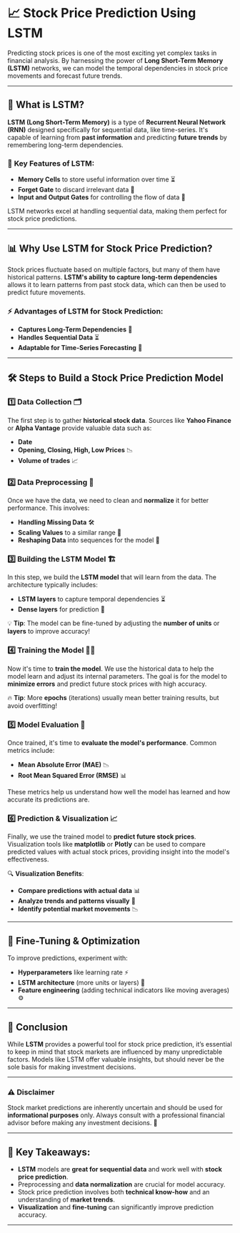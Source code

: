 # 📈 **Stock Price Prediction Using LSTM**

Predicting stock prices is one of the most exciting yet complex tasks in financial analysis. By harnessing the power of **Long Short-Term Memory (LSTM)** networks, we can model the temporal dependencies in stock price movements and forecast future trends. 

---

## 🧠 **What is LSTM?**

**LSTM (Long Short-Term Memory)** is a type of **Recurrent Neural Network (RNN)** designed specifically for sequential data, like time-series. It's capable of learning from **past information** and predicting **future trends** by remembering long-term dependencies.

### 🔑 **Key Features of LSTM**:
- **Memory Cells** to store useful information over time ⏳
- **Forget Gate** to discard irrelevant data 🧠
- **Input and Output Gates** for controlling the flow of data 🔐

LSTM networks excel at handling sequential data, making them perfect for stock price predictions.

---

## 📊 **Why Use LSTM for Stock Price Prediction?**

Stock prices fluctuate based on multiple factors, but many of them have historical patterns. **LSTM's ability to capture long-term dependencies** allows it to learn patterns from past stock data, which can then be used to predict future movements.

### ⚡ **Advantages of LSTM for Stock Prediction**:
- **Captures Long-Term Dependencies** 🔄
- **Handles Sequential Data** ⏳
- **Adaptable for Time-Series Forecasting** 📅

---

## 🛠️ **Steps to Build a Stock Price Prediction Model**

### 1️⃣ **Data Collection** 🗂️

The first step is to gather **historical stock data**. Sources like **Yahoo Finance** or **Alpha Vantage** provide valuable data such as:
- **Date**
- **Opening, Closing, High, Low Prices** 📉
- **Volume of trades** 📈

### 2️⃣ **Data Preprocessing** 🧹

Once we have the data, we need to clean and **normalize** it for better performance. This involves:
- **Handling Missing Data** 🛠️
- **Scaling Values** to a similar range 🔢
- **Reshaping Data** into sequences for the model 🔄

### 3️⃣ **Building the LSTM Model** 🏗️

In this step, we build the **LSTM model** that will learn from the data. The architecture typically includes:
- **LSTM layers** to capture temporal dependencies ⏳
- **Dense layers** for prediction 🔮

💡 **Tip**: The model can be fine-tuned by adjusting the **number of units** or **layers** to improve accuracy!

### 4️⃣ **Training the Model** 🏋️‍♂️

Now it's time to **train the model**. We use the historical data to help the model learn and adjust its internal parameters. The goal is for the model to **minimize errors** and predict future stock prices with high accuracy.

🔥 **Tip**: More **epochs** (iterations) usually mean better training results, but avoid overfitting!

### 5️⃣ **Model Evaluation** 🧮

Once trained, it's time to **evaluate the model's performance**. Common metrics include:
- **Mean Absolute Error (MAE)** 📉
- **Root Mean Squared Error (RMSE)** 📊

These metrics help us understand how well the model has learned and how accurate its predictions are.

### 6️⃣ **Prediction & Visualization** 📈

Finally, we use the trained model to **predict future stock prices**. Visualization tools like **matplotlib** or **Plotly** can be used to compare predicted values with actual stock prices, providing insight into the model's effectiveness.

🔍 **Visualization Benefits**:
- **Compare predictions with actual data** 📊
- **Analyze trends and patterns visually** 🔎
- **Identify potential market movements** 📉

---

## 🚀 **Fine-Tuning & Optimization**

To improve predictions, experiment with:
- **Hyperparameters** like learning rate ⚡
- **LSTM architecture** (more units or layers) 🧠
- **Feature engineering** (adding technical indicators like moving averages) ⚙️

---

## 📝 **Conclusion**

While **LSTM** provides a powerful tool for stock price prediction, it’s essential to keep in mind that stock markets are influenced by many unpredictable factors. Models like LSTM offer valuable insights, but should never be the sole basis for making investment decisions.

---

### ⚠️ **Disclaimer**

Stock market predictions are inherently uncertain and should be used for **informational purposes** only. Always consult with a professional financial advisor before making any investment decisions. 💼

---

## 💬 **Key Takeaways**:

- **LSTM** models are **great for sequential data** and work well with **stock price prediction**.
- Preprocessing and **data normalization** are crucial for model accuracy.
- Stock price prediction involves both **technical know-how** and an understanding of **market trends**.
- **Visualization** and **fine-tuning** can significantly improve prediction accuracy.

---
